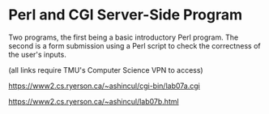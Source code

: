 # Perl and CGI Server-Side Program

Two programs, the first being a basic introductory Perl program. The second is a form submission using a Perl script to check the correctness of the user's inputs.

(all links require TMU's Computer Science VPN to access)

https://www2.cs.ryerson.ca/~ashincul/cgi-bin/lab07a.cgi

https://www2.cs.ryerson.ca/~ashincul/lab07b.html
